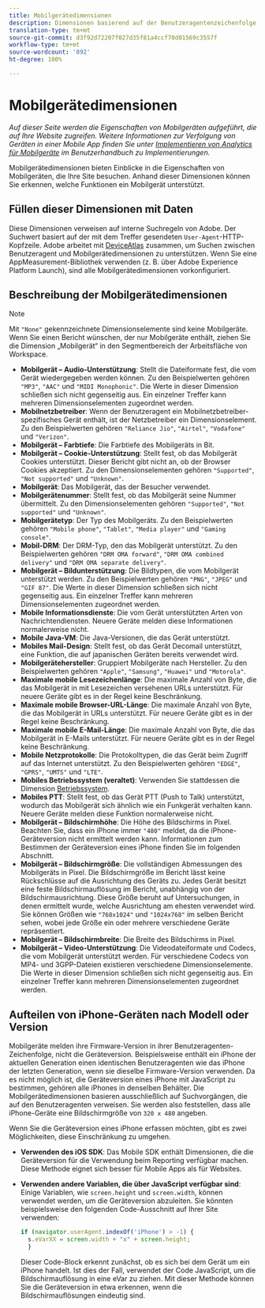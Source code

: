 ```yaml
---
title: Mobilgerätedimensionen
description: Dimensionen basierend auf der Benutzeragentenzeichenfolge des Geräts.
translation-type: tm+mt
source-git-commit: d3f92d72207f027d35f81a4ccf70d01569c3557f
workflow-type: tm+mt
source-wordcount: '892'
ht-degree: 100%

---
```



# Mobilgerätedimensionen

*Auf dieser Seite werden die Eigenschaften von Mobilgeräten aufgeführt, die auf Ihre Website zugreifen. Weitere Informationen zur Verfolgung von Geräten in einer Mobile App finden Sie unter [Implementieren von Analytics für Mobilgeräte](/help/implement/mobile-device-sdk.md) im Benutzerhandbuch zu Implementierungen.*

Mobilgerätedimensionen bieten Einblicke in die Eigenschaften von Mobilgeräten, die Ihre Site besuchen. Anhand dieser Dimensionen können Sie erkennen, welche Funktionen ein Mobilgerät unterstützt.

## Füllen dieser Dimensionen mit Daten

Diese Dimensionen verweisen auf interne Suchregeln von Adobe. Der Suchwert basiert auf der mit dem Treffer gesendeten `User-Agent`-HTTP-Kopfzeile. Adobe arbeitet mit [DeviceAtlas](https://deviceatlas.com/) zusammen, um Suchen zwischen Benutzeragent und Mobilgerätedimensionen zu unterstützen. Wenn Sie eine AppMeasurement-Bibliothek verwenden (z. B. über Adobe Experience Platform Launch), sind alle Mobilgerätedimensionen vorkonfiguriert.

## Beschreibung der Mobilgerätedimensionen

>[!NOTE]
>
>Mit `"None"` gekennzeichnete Dimensionselemente sind keine Mobilgeräte. Wenn Sie einen Bericht wünschen, der nur Mobilgeräte enthält, ziehen Sie die Dimension „Mobilgerät“ in den Segmentbereich der Arbeitsfläche von Workspace.

* **Mobilgerät – Audio-Unterstützung**: Stellt die Dateiformate fest, die vom Gerät wiedergegeben werden können. Zu den Beispielwerten gehören `"MP3"`, `"AAC"` und `"MIDI Monophonic"`. Die Werte in dieser Dimension schließen sich nicht gegenseitig aus. Ein einzelner Treffer kann mehreren Dimensionselementen zugeordnet werden.
* **Mobilnetzbetreiber**: Wenn der Benutzeragent ein Mobilnetzbetreiber-spezifisches Gerät enthält, ist der Netzbetreiber ein Dimensionselement. Zu den Beispielwerten gehören `"Reliance Jio"`, `"Airtel"`, `"Vodafone"` und `"Verizon"`.
* **Mobilgerät – Farbtiefe**: Die Farbtiefe des Mobilgeräts in Bit.
* **Mobilgerät – Cookie-Unterstützung**: Stellt fest, ob das Mobilgerät Cookies unterstützt. Dieser Bericht gibt nicht an, ob der Browser Cookies akzeptiert. Zu den Dimensionselementen gehören `"Supported"`, `"Not supported"` und `"Unknown"`.
* **Mobilgerät**: Das Mobilgerät, das der Besucher verwendet.
* **Mobilgerätenummer**: Stellt fest, ob das Mobilgerät seine Nummer übermittelt. Zu den Dimensionselementen gehören `"Supported"`, `"Not supported"` und `"Unknown"`.
* **Mobilgerätetyp**: Der Typ des Mobilgeräts. Zu den Beispielwerten gehören `"Mobile phone"`, `"Tablet"`, `"Media player"` und `"Gaming console"`.
* **Mobil-DRM**: Der DRM-Typ, den das Mobilgerät unterstützt. Zu den Beispielwerten gehören `"DRM OMA forward"`, `"DRM OMA combined delivery"` und `"DRM OMA separate delivery"`.
* **Mobilgerät – Bildunterstützung**: Die Bildtypen, die vom Mobilgerät unterstützt werden. Zu den Beispielwerten gehören `"PNG"`, `"JPEG"` und `"GIF 87"`. Die Werte in dieser Dimension schließen sich nicht gegenseitig aus. Ein einzelner Treffer kann mehreren Dimensionselementen zugeordnet werden.
* **Mobile Informationsdienste**: Die vom Gerät unterstützten Arten von Nachrichtendiensten. Neuere Geräte melden diese Informationen normalerweise nicht.
* **Mobile Java-VM**: Die Java-Versionen, die das Gerät unterstützt.
* **Mobiles Mail-Design**: Stellt fest, ob das Gerät Decomail unterstützt, eine Funktion, die auf japanischen Geräten bereits verwendet wird.
* **Mobilgerätehersteller**: Gruppiert Mobilgeräte nach Hersteller. Zu den Beispielwerten gehören `"Apple"`, `"Samsung"`, `"Huawei"` und `"Motorola"`.
* **Maximale mobile Lesezeichenlänge**: Die maximale Anzahl von Byte, die das Mobilgerät in mit Lesezeichen versehenen URLs unterstützt. Für neuere Geräte gibt es in der Regel keine Beschränkung.
* **Maximale mobile Browser-URL-Länge**: Die maximale Anzahl von Byte, die das Mobilgerät in URLs unterstützt. Für neuere Geräte gibt es in der Regel keine Beschränkung.
* **Maximale mobile E-Mail-Länge**: Die maximale Anzahl von Byte, die das Mobilgerät in E-Mails unterstützt. Für neuere Geräte gibt es in der Regel keine Beschränkung.
* **Mobile Netzprotokolle**: Die Protokolltypen, die das Gerät beim Zugriff auf das Internet unterstützt. Zu den Beispielwerten gehören `"EDGE"`, `"GPRS"`, `"UMTS"` und `"LTE"`.
* **Mobiles Betriebssystem (veraltet)**: Verwenden Sie stattdessen die Dimension [Betriebssystem](operating-systems.md).
* **Mobiles PTT**: Stellt fest, ob das Gerät PTT (Push to Talk) unterstützt, wodurch das Mobilgerät sich ähnlich wie ein Funkgerät verhalten kann. Neuere Geräte melden diese Funktion normalerweise nicht.
* **Mobilgerät – Bildschirmhöhe**: Die Höhe des Bildschirms in Pixel. Beachten Sie, dass ein iPhone immer `"480"` meldet, da die iPhone-Geräteversion nicht ermittelt werden kann. Informationen zum Bestimmen der Geräteversion eines iPhone finden Sie im folgenden Abschnitt.
* **Mobilgerät – Bildschirmgröße**: Die vollständigen Abmessungen des Mobilgeräts in Pixel. Die Bildschirmgröße im Bericht lässt keine Rückschlüsse auf die Ausrichtung des Geräts zu. Jedes Gerät besitzt eine feste Bildschirmauflösung im Bericht, unabhängig von der Bildschirmausrichtung. Diese Größe beruht auf Untersuchungen, in denen ermittelt wurde, welche Ausrichtung am ehesten verwendet wird. Sie können Größen wie `"768x1024"` und `"1024x768"` im selben Bericht sehen, wobei jede Größe ein oder mehrere verschiedene Geräte repräsentiert.
* **Mobilgerät – Bildschirmbreite**: Die Breite des Bildschirms in Pixel.
* **Mobilgerät – Video-Unterstützung**: Die Videodateiformate und Codecs, die vom Mobilgerät unterstützt werden. Für verschiedene Codecs von MP4- und 3GPP-Dateien existieren verschiedene Dimensionselemente. Die Werte in dieser Dimension schließen sich nicht gegenseitig aus. Ein einzelner Treffer kann mehreren Dimensionselementen zugeordnet werden.

## Aufteilen von iPhone-Geräten nach Modell oder Version

Mobilgeräte melden ihre Firmware-Version in ihrer Benutzeragenten-Zeichenfolge, nicht die Geräteversion. Beispielsweise enthält ein iPhone der aktuellen Generation einen identischen Benutzeragenten wie das iPhone der letzten Generation, wenn sie dieselbe Firmware-Version verwenden. Da es nicht möglich ist, die Geräteversion eines iPhone mit JavaScript zu bestimmen, gehören alle iPhones in denselben Behälter. Die Mobilgerätedimensionen basieren ausschließlich auf Suchvorgängen, die auf den Benutzeragenten verweisen. Sie werden also feststellen, dass alle iPhone-Geräte eine Bildschirmgröße von `320 x 480` angeben.

Wenn Sie die Geräteversion eines iPhone erfassen möchten, gibt es zwei Möglichkeiten, diese Einschränkung zu umgehen.

* **Verwenden des iOS SDK**: Das Mobile SDK enthält Dimensionen, die die Geräteversion für die Verwendung beim Reporting verfügbar machen. Diese Methode eignet sich besser für Mobile Apps als für Websites.
* **Verwenden andere Variablen, die über JavaScript verfügbar sind**: Einige Variablen, wie `screen.height` und `screen.width`, können verwendet werden, um die Geräteversion abzuleiten. Sie könnten beispielsweise den folgenden Code-Ausschnitt auf Ihrer Site verwenden:

   ```js
   if (navigator.userAgent.indexOf('iPhone') > -1) {
     s.eVarXX = screen.width + "x" + screen.height;
     }
   ```

   Dieser Code-Block erkennt zunächst, ob es sich bei dem Gerät um ein iPhone handelt. Ist dies der Fall, verwendet der Code JavaScript, um die Bildschirmauflösung in eine eVar zu ziehen. Mit dieser Methode können Sie die Geräteversion in etwa erkennen, wenn die Bildschirmauflösungen eindeutig sind.
